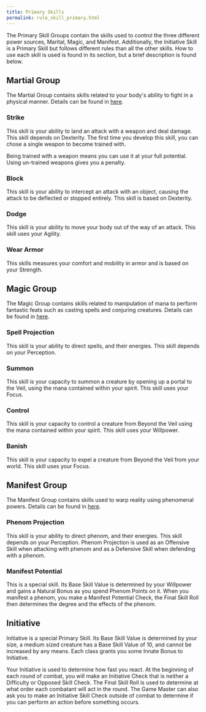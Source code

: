 ```yaml
---
title: Primary Skills
permalink: rule_skill_primary.html
---
```


The Primary Skill Groups contain the skills used to control the three different power sources, Marital, Magic, and Manifest. Additionally, the Initiative Skill is a Primary Skill but follows different rules than all the other skills. How to use each skill is used is found in its section, but a brief description is found below.  

## Martial Group
The Martial Group contains skills related to your body's ability to fight in a physical manner. Details can be found in [here](todo.html).

### Strike
This skill is your ability to land an attack with a weapon and deal damage. This skill depends on Dexterity. The first time you develop this skill, you can chose a single weapon to become trained with.

Being trained with a weapon means you can use it at your full potential. Using un-trained weapons gives you a penalty.

### Block
This skill is your ability to intercept an attack with an object, causing the attack to be deflected or stopped entirely. This skill is based on Dexterity.

### Dodge
This skill is your ability to move your body out of the way of an attack. This skill uses your Agility.

### Wear Armor
This skills measures your comfort and mobility in armor and is based on your Strength.

## Magic Group
The Magic Group contains skills related to manipulation of mana to perform fantastic feats such as casting spells and conjuring creatures. Details can be found in [here](todo.html).

### Spell Projection
This skill is your ability to direct spells, and their energies. This skill depends on your Perception.

### Summon
This skill is your capacity to summon a creature by opening up a portal to the Veil, using the mana contained within your spirit. This skill uses your Focus.

### Control
This skill is your capacity to control a creature from Beyond the Veil using the mana contained within your spirit. This skill uses your Willpower.

### Banish
This skill is your capacity to expel a creature from Beyond the Veil from your world. This skill uses your Focus. 

## Manifest Group
The Manifest Group contains skills used to warp reality using phenomenal powers. Details can be found in [here](todo.html).

### Phenom Projection
This skill is your ability to direct phenom, and their energies. This skill depends on your Perception. Phenom Projection is used as an Offensive Skill when attacking with phenom and as a Defensive Skill when defending with a phenom.

### Manifest Potential
This is a special skill. Its Base Skill Value is determined by your Willpower and gains a Natural Bonus as you spend Phenom Points on it. When you manifest a phenom, you make a Manifest Potential Check, the Final Skill Roll then determines the degree and the effects of the phenom.

## Initiative
Initiative is a special Primary Skill. Its Base Skill Value is determined by your size, a medium sized creature has a Base Skill Value of 10, and cannot be increased by any means. Each class grants you some Innate Bonus to Initiative.

Your Initiative is used to determine how fast you react. At the beginning of each round of combat, you will make an Initiative Check that is neither a Difficulty or Opposed Skill Check. The Final Skill Roll is used to determine at what order each combatant will act in the round. The Game Master can also ask you to make an Initiative Skill Check outside of combat to determine if you can perform an action before something occurs.
